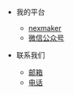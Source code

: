 <!-- _navbar.md 上面的导航栏  -->

* 我的平台

  * [nexmaker](https://www.nexmaker.com)
  * [微信公众号](https://img.zxdmy.com/md/20210129164325.jpg)



* 联系我们
  * [邮箱](contacts/email.md)
  * [电话](zh-contacts/phone.md)
